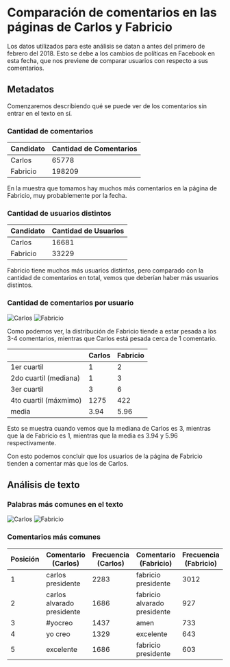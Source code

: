 # Comparación de comentarios en las páginas de Carlos y Fabricio
Los datos utilizados para este análisis se datan a antes del primero de febrero
del 2018. 
Esto se debe a los cambios de políticas en Facebook en esta fecha, que nos
previene de comparar usuarios con respecto a sus comentarios.

## Metadatos
Comenzaremos describiendo qué se puede ver de los comentarios sin entrar en el 
texto en sí. 

### Cantidad de comentarios
| Candidato     | Cantidad de Comentarios |
| ------------- | -------------           |
| Carlos        | 65778                   |
| Fabricio      | 198209                  |

En la muestra que tomamos hay muchos más comentarios en la página de Fabricio, 
muy probablemente por la fecha.

### Cantidad de usuarios distintos

| Candidato     | Cantidad de Usuarios |
| ------------- | ---------------      |
| Carlos        | 16681                |
| Fabricio      | 33229                |

Fabricio tiene muchos más usuarios distintos, pero comparado con la cantidad de
comentarios en total, vemos que deberían haber más usuarios distintos.

### Cantidad de comentarios por usuario
![Carlos](distcomentcarlos.svg)
![Fabricio](distcomentfabricio.svg)

Como podemos ver, la distribución de Fabricio tiende a estar pesada
a los 3-4 comentarios, mientras que Carlos está pesada cerca de 1 comentario.

|                       | Carlos          | Fabricio |
| -------------         | --------------- | -------- |
| 1er cuartil           | 1               | 2        |
| 2do cuartil (mediana) | 1               | 3        |
| 3er cuartil           | 3               | 6        |
| 4to cuartil (máxmimo) | 1275            | 422      |
| media                 | 3.94            | 5.96     |

Esto se muestra cuando vemos que la mediana de Carlos es 3, mientras que la de 
Fabricio es 1, mientras que la media es 3.94 y 5.96 respectivamente.

Con esto podemos concluir que los usuarios de la página de Fabricio 
tienden a comentar más que los de Carlos.

## Análisis de texto

### Palabras más comunes en el texto
![Carlos](palabrascarlos.svg)
![Fabricio](palabrasfabricio.svg)

### Comentarios más comunes

| Posición   | Comentario (Carlos)        | Frecuencia (Carlos) | Comentario (Fabricio)        | Frecuencia (Fabricio) |
| ---------- | -------                    | ---------           | --------                     | --------              |
| 1          | carlos presidente          | 2283                | fabricio presidente          | 3012                  |
| 2          | carlos alvarado presidente | 1686                | fabricio alvarado presidente | 927                   |
| 3          | #yocreo                    | 1437                | amen                         | 733                   |
| 4          | yo creo                    | 1329                | excelente                    | 643                   |
| 5          | excelente                  | 1686                | fabricio presidente          | 603                   |

